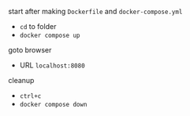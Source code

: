 start after making `Dockerfile` and `docker-compose.yml`
* `cd` to folder
* `docker compose up`

goto browser
* URL `localhost:8080`

cleanup
* `ctrl+c`
* `docker compose down`
